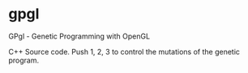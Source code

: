 # gpgl
GPgl - Genetic Programming with OpenGL

C++ Source code.
Push 1, 2, 3 to control the mutations of the genetic program.
